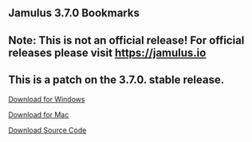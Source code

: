 ## Jamulus 3.7.0 Bookmarks
## Note: This is not an official release! For official releases please visit <https://jamulus.io>
## This is a patch on the 3.7.0. stable release.

[Download for Windows](https://github.com/geotechfirst/jamulus/releases/download/r3_7_0_bm1/Jamulus-3.7.0.bookmarks-installer-win.exe)

[Download for Mac](https://github.com/geotechfirst/jamulus/releases/download/r3_7_0_bm1/Jamulus-3.7.0.bookmarks-installer-mac.dmg)

[Download Source Code](https://github.com/geotechfirst/jamulus/archive/refs/heads/r3_7_0-patch.zip)

